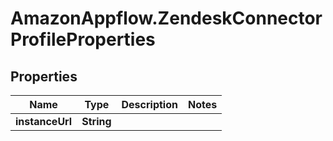 # AmazonAppflow.ZendeskConnectorProfileProperties

## Properties

Name | Type | Description | Notes
------------ | ------------- | ------------- | -------------
**instanceUrl** | **String** |  | 



